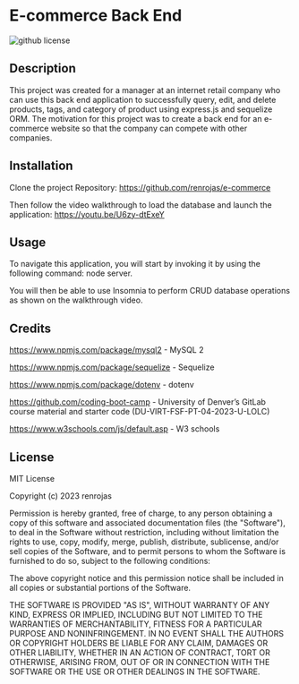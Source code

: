 # E-commerce Back End

![github license](https://img.shields.io/badge/License-MIT-yellowgreen.svg)

## Description
This project was created for a manager at an internet retail company who can use this back end application to successfully query, edit, and delete products, tags, and category of product using express.js and sequelize ORM. The motivation for this project was to create a back end for an e-commerce website so that the company can compete with other companies.

## Installation
Clone the project Repository: https://github.com/renrojas/e-commerce

Then follow the video walkthrough to load the database and launch the application: https://youtu.be/U6zy-dtExeY

## Usage
To navigate this application, you will start by invoking it by using the following command: node server. 

You will then be able to use Insomnia to perform CRUD database operations as shown on the walkthrough video.

## Credits

https://www.npmjs.com/package/mysql2 - MySQL 2

https://www.npmjs.com/package/sequelize - Sequelize

https://www.npmjs.com/package/dotenv - dotenv

https://github.com/coding-boot-camp -  University of Denver’s GitLab course material and starter code (DU-VIRT-FSF-PT-04-2023-U-LOLC)

https://www.w3schools.com/js/default.asp - W3 schools

## License
MIT License

Copyright (c) 2023 renrojas

Permission is hereby granted, free of charge, to any person obtaining a copy
of this software and associated documentation files (the "Software"), to deal
in the Software without restriction, including without limitation the rights
to use, copy, modify, merge, publish, distribute, sublicense, and/or sell
copies of the Software, and to permit persons to whom the Software is
furnished to do so, subject to the following conditions:

The above copyright notice and this permission notice shall be included in all
copies or substantial portions of the Software.

THE SOFTWARE IS PROVIDED "AS IS", WITHOUT WARRANTY OF ANY KIND, EXPRESS OR
IMPLIED, INCLUDING BUT NOT LIMITED TO THE WARRANTIES OF MERCHANTABILITY,
FITNESS FOR A PARTICULAR PURPOSE AND NONINFRINGEMENT. IN NO EVENT SHALL THE
AUTHORS OR COPYRIGHT HOLDERS BE LIABLE FOR ANY CLAIM, DAMAGES OR OTHER
LIABILITY, WHETHER IN AN ACTION OF CONTRACT, TORT OR OTHERWISE, ARISING FROM,
OUT OF OR IN CONNECTION WITH THE SOFTWARE OR THE USE OR OTHER DEALINGS IN THE
SOFTWARE.
